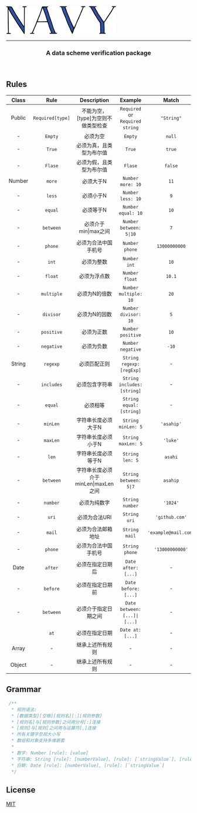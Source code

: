 ![](https://github.com/asahiP/Navy/raw/master/public/logo.png)

---

<h3 style="text-align: center">A data scheme verification package</h3>
<br>

## Rules

| Class  |       Rule       |             Description              |             Example             |        Match         |
| :----: | :--------------: | :----------------------------------: | :-----------------------------: | :------------------: |
| Public | `Required[type]` |  不能为空，[type]为空则不做类型检查  | `Required` or `Required string` |      `"String"`      |
|   -    |     `Empty`      |               必须为空               |             `Empty`             |        `null`        |
|   -    |      `True`      |       必须为真，且类型为布尔值       |             `True`              |        `true`        |
|   -    |     `Flase`      |       必须为假，且类型为布尔值       |             `Flase`             |       `false`        |
| Number |      `more`      |              必须大于N               |        `Number more: 10`        |         `11`         |
|   -    |      `less`      |              必须小于N               |        `Number less: 10`        |         `9`          |
|   -    |     `equal`      |              必须等于N               |       `Number equal: 10`        |         `10`         |
|   -    |    `between`     |         必须介于min\|max之间         |     `Number between: 5\|10`      |         `7`          |
|   -    |     `phone`      |         必须为合法中国手机号         |         `Number phone`          |    `13000000000`     |
|   -    |      `int`       |              必须为整数              |          `Number int`           |         `10`         |
|   -    |     `float`      |             必须为浮点数             |         `Number float`          |        `10.1`        |
|   -    |    `multiple`    |            必须为N的倍数             |      `Number multiple: 10`      |         `20`         |
|   -    |    `divisor`     |            必须为N的因数             |      `Number divisor: 10`       |         `5`          |
|   -    |    `positive`    |              必须为正数              |        `Number positive`        |         `10`         |
|   -    |    `negative`    |              必须为负数              |        `Number negative`        |        `-10`         |
| String |     `regexp`     |             必须匹配正则             |   `String regexp:  [regExp]`    |          -           |
|   -    |    `includes`    |            必须包含字符串            |   `String includes: [string]`   |          -           |
|   -    |     `equal`      |               必须相等               |    `String equal: [string]`     |          -           |
|   -    |     `minLen`     |         字符串长度必须大于N          |       `String minLen: 5`        |      `'asahip'`      |
|   -    |     `maxLen`     |         字符串长度必须小于N          |       `String maxLen: 5`        |       `'luke'`       |
|   -    |      `len`       |         字符串长度必须等于N          |         `String len: 5`         |       `asahi`        |
|   -    |    `between`     | 字符串长度必须介于minLen\|maxLen之间 |      `String between: 5\|7`      |       `asahip`       |
|   -    |     `number`     |             必须为纯数字             |         `String number`         |       `'1024'`       |
|   -    |      `uri`       |            必须为合法URI             |          `String uri`           |    `'github.com'`    |
|   -    |      `mail`      |          必须为合法邮箱地址          |          `String mail`          | `'example@mail.com'` |
|   -    |     `phone`      |         必须为合法中国手机号         |         `String phone`          |   `'13000000000'`    |
|  Date  |     `after`      |           必须在指定日期后           |       `Date after: [...]`       |          -           |
|   -    |     `before`     |           必须在指定日期前           |      `Date before: [...]`       |          -           |
|   -    |    `between`     |         必须介于指定日期之间         |   `Date between: [...]\|[...]`   |          -           |
|        |       `at`       |            必须在指定日期            |        `Date at: [...]`         |          -           |
| Array  |        -         |           继承上述所有规则           |                -                |          -           |
| Object |        -         |           继承上述所有规则           |                -                |          -           |

## Grammar

```javascript
 /**
  * 规则语法:
  * [数据类型][空格][规则名][:][规则参数]
  * [规则名]与[规则参数]之间用分号[:]连接
  * [规则]与[规则]之间用与运算符[,]连接
  * 所有关键字忽视大小写
  * 数组和对象支持多维嵌套
  * 
  * 数字: Number [rule]: [value]
  * 字符串: String [rule]: [numberValue], [rule]: [`stringValue`], [rule]: [`regexpValue`]
  * 日期: Date [rule]: [numberValue], [rule]: [`stringValue`]
  */
```

## License

[MIT](https://github.com/asahiP/Navy/blob/master/LICENSE)
